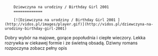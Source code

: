 
        Dziewczyna na urodziny / Birthday Girl 2001 
        =============
        
        [![Dziewczyna na urodziny / Birthday Girl 2001 ](http://vidos.pl/images/player.gif)](http://vidos.pl/dziewczyna-na-urodziny-birthday-girl-2001)
        
        
 Dobry wybór na majowe, gorące popołudnia i ciepłe wieczory. Lekka rozrywka w ciekawej formie i ze świetną obsadą. Dziwny romans rozpoczyna zobacz pełny opis
    